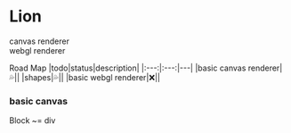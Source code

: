 # Lion

canvas renderer<br>
webgl renderer<br>

Road Map
|todo|status|description|
|:---:|:---:|---|
|basic canvas renderer|💦||
|shapes|💦||
|basic webgl renderer|❌||

### basic canvas

Block ~= div